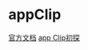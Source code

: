 # appClip

[官方文档](https://developer.apple.com/documentation/app_clips/creating_an_app_clip)
[app Clip初探](https://www.jianshu.com/p/6efcbd663de8)